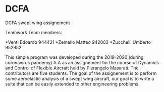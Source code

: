 # DCFA
 
DCFA swept wing assignement

Teamwork
Team members: 

*Venti Edoardo         944421
*Zemello Matteo        942003
*Zucchelli Umberto     952952

This simple program was developed during the 2019-2020 (during coronavirus pandemy) A.A as an assignement for the course of Dynamics and Control of Flexible Aircraft held by Pierangelo Masarati. 
The contributors are five students.
The goal of the assignement is to perform some aeroelastic analysis of a swept wing aircraft, our goal is to write a suite that can be easily extended to other engineering problems.
